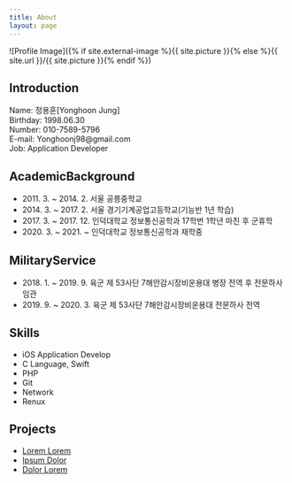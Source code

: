 ```yaml
---
title: About
layout: page
---
```

![Profile Image]({% if site.external-image %}{{ site.picture }}{% else %}{{ site.url }}/{{ site.picture }}{% endif %})

<h2>Introduction</h2>
<p>
Name: 정용훈[Yonghoon Jung] <br>
Birthday: 1998.06.30 <br>
Number: 010-7589-5796 <br>
E-mail: Yonghoonj98@gmail.com <br>
Job: Application Developer
</p>

<h2>AcademicBackground</h2>
<ul class="AcademicBackground">
	<li>2011. 3. ~ 2014. 2. 서울 공릉중학교</li>
	<li>2014. 3. ~ 2017. 2. 서울 경기기계공업고등학교(기능반 1년 학습)</li>
	<li>2017. 3. ~ 2017. 12. 인덕대학교 정보통신공학과 17학번 1학년 마친 후 군휴학</li>
	<li>2020. 3. ~ 2021. ~ 인덕대학교 정보통신공학과 재학중</li>
</ul>

<h2>MilitaryService</h2>
<ul class="MilitaryService">
	<li>2018. 1. ~ 2019. 9. 육군 제 53사단 7해안감시장비운용대 병장 전역 후 전문하사 임관</li>
	<li>2019. 9. ~ 2020. 3. 육군 제 53사단 7해안감시장비운용대 전문하사 전역</li>
</ul>

<h2>Skills</h2>

<ul class="skill-list">
	<li>iOS Application Develop</li>
	<li>C Language, Swift</li>
	<li>PHP</li>
	<li>Git</li>
	<li>Network</li>
	<li>Renux</li>
</ul>

<h2>Projects</h2>

<ul>
	<li><a href="https://github.com/yonghoon-jung/">Lorem Lorem</a></li>
	<li><a href="https://github.com/yonghoon-jung/">Ipsum Dolor</a></li>
	<li><a href="https://github.com/yonghoon-jung/">Dolor Lorem</a></li>
</ul>
